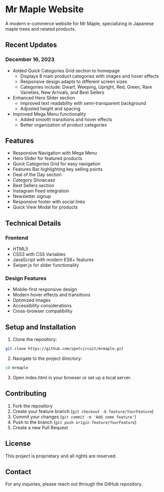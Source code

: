 # Mr Maple Website

A modern e-commerce website for Mr Maple, specializing in Japanese maple trees and related products.

## Recent Updates

### December 16, 2023
- Added Quick Categories Grid section to homepage
  - Displays 8 main product categories with images and hover effects
  - Responsive design adapts to different screen sizes
  - Categories include: Dwarf, Weeping, Upright, Red, Green, Rare Varieties, New Arrivals, and Best Sellers
- Enhanced Hero Slider section
  - Improved text readability with semi-transparent background
  - Adjusted height and spacing
- Improved Mega Menu functionality
  - Added smooth transitions and hover effects
  - Better organization of product categories

## Features

- Responsive Navigation with Mega Menu
- Hero Slider for featured products
- Quick Categories Grid for easy navigation
- Features Bar highlighting key selling points
- Deal of the Day section
- Category Showcase
- Best Sellers section
- Instagram Feed integration
- Newsletter signup
- Responsive footer with social links
- Quick View Modal for products

## Technical Details

### Frontend
- HTML5
- CSS3 with CSS Variables
- JavaScript with modern ES6+ features
- Swiper.js for slider functionality

### Design Features
- Mobile-first responsive design
- Modern hover effects and transitions
- Optimized images
- Accessibility considerations
- Cross-browser compatibility

## Setup and Installation

1. Clone the repository:
```bash
git clone https://github.com/spotcircuit/mrmaple.git
```

2. Navigate to the project directory:
```bash
cd mrmaple
```

3. Open index.html in your browser or set up a local server.

## Contributing

1. Fork the repository
2. Create your feature branch (`git checkout -b feature/YourFeature`)
3. Commit your changes (`git commit -m 'Add some feature'`)
4. Push to the branch (`git push origin feature/YourFeature`)
5. Create a new Pull Request

## License

This project is proprietary and all rights are reserved.

## Contact

For any inquiries, please reach out through the GitHub repository.
